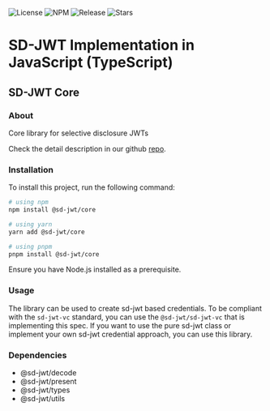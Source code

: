 ![License](https://img.shields.io/github/license/openwallet-foundation-labs/sd-jwt-js.svg)
![NPM](https://img.shields.io/npm/v/%40sd-jwt%2Fcore)
![Release](https://img.shields.io/github/v/release/openwallet-foundation-labs/sd-jwt-js)
![Stars](https://img.shields.io/github/stars/openwallet-foundation-labs/sd-jwt-js)

# SD-JWT Implementation in JavaScript (TypeScript)

## SD-JWT Core

### About

Core library for selective disclosure JWTs

Check the detail description in our github [repo](https://github.com/openwallet-foundation-labs/sd-jwt-js).

### Installation

To install this project, run the following command:

```bash
# using npm
npm install @sd-jwt/core

# using yarn
yarn add @sd-jwt/core

# using pnpm
pnpm install @sd-jwt/core
```

Ensure you have Node.js installed as a prerequisite.

### Usage

The library can be used to create sd-jwt based credentials. To be compliant with the `sd-jwt-vc` standard, you can use the `@sd-jwt/sd-jwt-vc` that is implementing this spec.
If you want to use the pure sd-jwt class or implement your own sd-jwt credential approach, you can use this library.

### Dependencies

- @sd-jwt/decode
- @sd-jwt/present
- @sd-jwt/types
- @sd-jwt/utils
